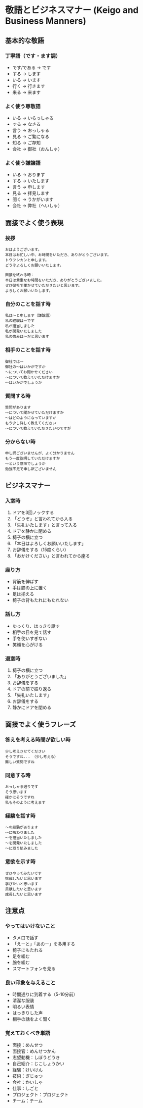 # 敬語とビジネスマナー (Keigo and Business Manners)

## 基本的な敬語

### 丁寧語（です・ます調）
- です/である → です
- する → します
- いる → います
- 行く → 行きます
- 来る → 来ます

### よく使う尊敬語
- いる → いらっしゃる
- する → なさる
- 言う → おっしゃる
- 見る → ご覧になる
- 知る → ご存知
- 会社 → 御社（おんしゃ）

### よく使う謙譲語
- いる → おります
- する → いたします
- 言う → 申します
- 見る → 拝見します
- 聞く → うかがいます
- 会社 → 弊社（へいしゃ）

## 面接でよく使う表現

### 挨拶
```japanese
おはようございます。
本日はお忙しい中、お時間をいただき、ありがとうございます。
トウフンカンと申します。
どうぞよろしくお願いいたします。

面接を終わる時：
本日は貴重なお時間をいただき、ありがとうございました。
ぜひ御社で働かせていただきたいと思います。
よろしくお願いいたします。
```

### 自分のことを話す時
```japanese
私は〜と申します（謙譲語）
私の経験は〜です
私が担当しました
私が開発いたしました
私の強みは〜だと思います
```

### 相手のことを話す時
```japanese
御社では〜
御社の〜はいかがですか
〜についてお聞かせください
〜について教えていただけますか
〜はいかがでしょうか
```

### 質問する時
```japanese
質問があります
〜について聞かせていただけますか
〜はどのようになっていますか
もう少し詳しく教えてください
〜について教えていただきたいのですが
```

### 分からない時
```japanese
申し訳ございませんが、よく分かりません
もう一度説明していただけますか
〜という意味でしょうか
勉強不足で申し訳ございません
```

## ビジネスマナー

### 入室時
1. ドアを3回ノックする
2. 「どうぞ」と言われてから入る
3. 「失礼いたします」と言って入る
4. ドアを静かに閉める
5. 椅子の横に立つ
6. 「本日はよろしくお願いいたします」
7. お辞儀をする（15度くらい）
8. 「おかけください」と言われてから座る

### 座り方
- 背筋を伸ばす
- 手は膝の上に置く
- 足は揃える
- 椅子の背もたれにもたれない

### 話し方
- ゆっくり、はっきり話す
- 相手の目を見て話す
- 手を使いすぎない
- 笑顔を心がける

### 退室時
1. 椅子の横に立つ
2. 「ありがとうございました」
3. お辞儀をする
4. ドアの前で振り返る
5. 「失礼いたします」
6. お辞儀をする
7. 静かにドアを閉める

## 面接でよく使うフレーズ

### 答えを考える時間が欲しい時
```japanese
少し考えさせてください
そうですね... （少し考える）
難しい質問ですね
```

### 同意する時
```japanese
おっしゃる通りです
そう思います
確かにそうですね
私もそのように考えます
```

### 経験を話す時
```japanese
〜の経験があります
〜に携わりました
〜を担当いたしました
〜を開発いたしました
〜に取り組みました
```

### 意欲を示す時
```japanese
ぜひやってみたいです
挑戦したいと思います
学びたいと思います
貢献したいと思います
成長したいと思います
```

## 注意点

### やってはいけないこと
- タメ口で話す
- 「えーと」「あのー」を多用する
- 椅子にもたれる
- 足を組む
- 腕を組む
- スマートフォンを見る

### 良い印象を与えること
- 時間通りに到着する（5-10分前）
- 清潔な服装
- 明るい表情
- はっきりした声
- 相手の話をよく聞く

### 覚えておくべき単語
- 面接：めんせつ
- 面接官：めんせつかん
- 志望動機：しぼうどうき
- 自己紹介：じこしょうかい
- 経験：けいけん
- 技術：ぎじゅつ
- 会社：かいしゃ
- 仕事：しごと
- プロジェクト：プロジェクト
- チーム：チーム

